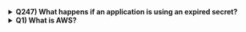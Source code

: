 
<details>
  <summary><strong>Q247) What happens if an application is using an expired secret?</strong></summary>
  <p>Check if the secret has been rotated, ensure the application fetches dynamically, and roll back to a previous version if necessary.</p>
</details>

<details>
  <summary><strong>Q1) What is AWS?</strong></summary>
  <p>AWS stands for Amazon Web Services. AWS is a platform that provides on-demand resources for hosting web services, storage, networking, databases and other resources over the internet with a pay-as-you-go pricing.</p>
</details>


